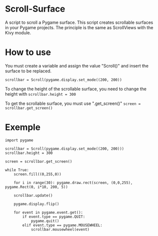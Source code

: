 # Scroll-Surface
A script to scroll a Pygame surface.
This script creates scrollable surfaces in your Pygame projects. The principle is the same as ScrollViews with the Kivy module.
# How to use
You must create a variable and assign the value "Scroll()" and insert the surface to be replaced.
```
scrollbar = Scroll(pygame.display.set_mode((200, 200))
```

To change the height of the scrollable surface, you need to change the height with `scrollbar.height = 300`

To get the scrollable surface, you must use ".get_screen()"
`screen = scrollbar.get_screen()`
# Exemple
```
import pygame

scrollbar = Scroll(pygame.display.set_mode((200, 200)))
scrollbar.height = 300

screen = scrollbar.get_screen()

while True:
    screen.fill((0,255,0))

    for i in range(30): pygame.draw.rect(screen, (0,0,255), pygame.Rect(0, i*10, 200, 5))

    scrollbar.update()

    pygame.display.flip()

    for event in pygame.event.get():
        if event.type == pygame.QUIT:
            pygame.quit()
        elif event.type == pygame.MOUSEWHEEL:
            scrollbar.mousewheel(event)
```
